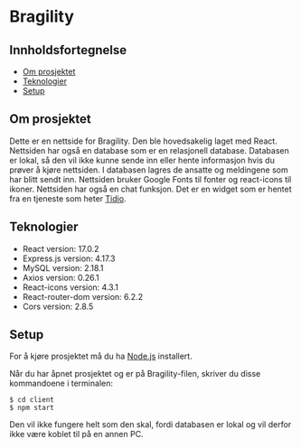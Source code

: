 # Bragility

## Innholdsfortegnelse

* [Om prosjektet](#om-prosjektet)
* [Teknologier](#teknologier)
* [Setup](#setup)

## Om prosjektet

Dette er en nettside for Bragility. Den ble hovedsakelig laget med React. Nettsiden har også en database som er en relasjonell database. Databasen er lokal, så den vil ikke kunne sende inn eller hente informasjon hvis du prøver å kjøre nettsiden. I databasen lagres de ansatte og meldingene som har blitt sendt inn. Nettsiden bruker Google Fonts til fonter og react-icons til ikoner. Nettsiden har også en chat funksjon. Det er en widget som er hentet fra en tjeneste som heter [Tidio](https://www.tidio.com/).

## Teknologier

* React version: 17.0.2
* Express.js version: 4.17.3
* MySQL version: 2.18.1
* Axios version: 0.26.1
* React-icons version: 4.3.1
* React-router-dom version: 6.2.2
* Cors version: 2.8.5

## Setup

For å kjøre prosjektet må du ha [Node.js](https://nodejs.org/en/) installert.

Når du har åpnet prosjektet og er på Bragility-filen, skriver du disse kommandoene i terminalen:

```
$ cd client
$ npm start
```

Den vil ikke fungere helt som den skal, fordi databasen er lokal og vil derfor ikke være koblet til på en annen PC.
